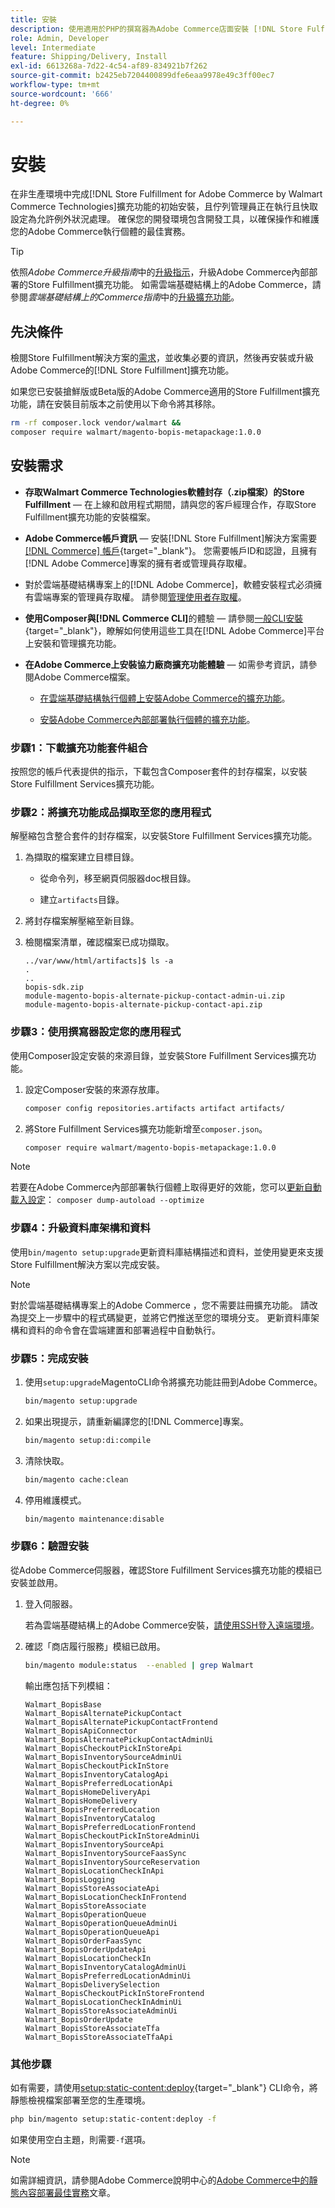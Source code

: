 ```yaml
---
title: 安裝
description: 使用適用於PHP的撰寫器為Adobe Commerce店面安裝 [!DNL Store Fulfillment solution] 。
role: Admin, Developer
level: Intermediate
feature: Shipping/Delivery, Install
exl-id: 6613268a-7d22-4c54-af89-834921b7f262
source-git-commit: b2425eb7204400899dfe6eaa9978e49c3ff00ec7
workflow-type: tm+mt
source-wordcount: '666'
ht-degree: 0%

---
```



# 安裝

在非生產環境中完成[!DNL Store Fulfillment for Adobe Commerce by Walmart Commerce Technologies]擴充功能的初始安裝，且佇列管理員正在執行且快取設定為允許例外狀況處理。 確保您的開發環境包含開發工具，以確保操作和維護您的Adobe Commerce執行個體的最佳實務。

>[!TIP]
>
>依照&#x200B;_Adobe Commerce升級指南_&#x200B;中的[升級指示](https://experienceleague.adobe.com/docs/commerce-operations/upgrade-guide/modules/upgrade.html)，升級Adobe Commerce內部部署的Store Fulfillment擴充功能。 如需雲端基礎結構上的Adobe Commerce，請參閱&#x200B;*雲端基礎結構上的Commerce指南*&#x200B;中的[升級擴充功能](https://experienceleague.adobe.com/docs/commerce-cloud-service/user-guide/configure-store/extensions.html#upgrade-an-extension)。

## 先決條件

檢閱Store Fulfillment解決方案的[需求](solution-requirements.md)，並收集必要的資訊，然後再安裝或升級Adobe Commerce的[!DNL Store Fulfillment]擴充功能。

如果您已安裝搶鮮版或Beta版的Adobe Commerce適用的Store Fulfillment擴充功能，請在安裝目前版本之前使用以下命令將其移除。

```bash
rm -rf composer.lock vendor/walmart &&
composer require walmart/magento-bopis-metapackage:1.0.0
```

## 安裝需求

- **存取Walmart Commerce Technologies軟體封存（.zip檔案）的Store Fulfillment** — 在上線和啟用程式期間，請與您的客戶經理合作，存取Store Fulfillment擴充功能的安裝檔案。

- **Adobe Commerce帳戶資訊** — 安裝[!DNL Store Fulfillment]解決方案需要[[!DNL Commerce] 帳戶](https://experienceleague.adobe.com/en/docs/commerce-admin/start/commerce-account/commerce-account-create){target="_blank"}。 您需要帳戶ID和認證，且擁有[!DNL Adobe Commerce]專案的擁有者或管理員存取權。

- 對於雲端基礎結構專案上的[!DNL Adobe Commerce]，軟體安裝程式必須擁有雲端專案的管理員存取權。 請參閱[管理使用者存取權](https://experienceleague.adobe.com/en/docs/commerce-cloud-service/user-guide/project/user-access)。

- **使用Composer與[!DNL Commerce CLI]**&#x200B;的體驗 — 請參閱[一般CLI安裝](https://experienceleague.adobe.com/en/docs/commerce-operations/installation-guide/tutorials/extensions){target="_blank"}，瞭解如何使用這些工具在[!DNL Adobe Commerce]平台上安裝和管理擴充功能。

- **在Adobe Commerce上安裝協力廠商擴充功能體驗** — 如需參考資訊，請參閱Adobe Commerce檔案。

   - [在雲端基礎結構執行個體上安裝Adobe Commerce的擴充功能](https://experienceleague.adobe.com/en/docs/commerce-cloud-service/user-guide/configure-store/extensions#install-an-extension)。

   - [安裝Adobe Commerce內部部署執行個體的擴充功能](https://experienceleague.adobe.com/en/docs/commerce-operations/installation-guide/tutorials/extensions)。

### 步驟1：下載擴充功能套件組合

按照您的帳戶代表提供的指示，下載包含Composer套件的封存檔案，以安裝Store Fulfillment Services擴充功能。

### 步驟2：將擴充功能成品擷取至您的應用程式

解壓縮包含整合套件的封存檔案，以安裝Store Fulfillment Services擴充功能。

1. 為擷取的檔案建立目標目錄。

   - 從命令列，移至網頁伺服器doc根目錄。

   - 建立`artifacts`目錄。

1. 將封存檔案解壓縮至新目錄。

1. 檢閱檔案清單，確認檔案已成功擷取。

   ```
   ../var/www/html/artifacts]$ ls -a
   .
   ..
   bopis-sdk.zip
   module-magento-bopis-alternate-pickup-contact-admin-ui.zip
   module-magento-bopis-alternate-pickup-contact-api.zip
   ```

### 步驟3：使用撰寫器設定您的應用程式

使用Composer設定安裝的來源目錄，並安裝Store Fulfillment Services擴充功能。

1. 設定Composer安裝的來源存放庫。

   ```bash
   composer config repositories.artifacts artifact artifacts/
   ```

1. 將Store Fulfillment Services擴充功能新增至`composer.json`。

   ```bash
   composer require walmart/magento-bopis-metapackage:1.0.0
   ```

>[!NOTE]
>
>若要在Adobe Commerce內部部署執行個體上取得更好的效能，您可以[更新自動載入設定](https://experienceleague.adobe.com/docs/commerce-operations/performance-best-practices/deployment-flow.html#update-the-autoloader)： `composer dump-autoload --optimize`

### 步驟4：升級資料庫架構和資料

使用`bin/magento setup:upgrade`更新資料庫結構描述和資料，並使用變更來支援Store Fulfillment解決方案以完成安裝。

>[!NOTE]
>
>對於雲端基礎結構專案上的Adobe Commerce ，您不需要註冊擴充功能。 請改為提交上一步驟中的程式碼變更，並將它們推送至您的環境分支。 更新資料庫架構和資料的命令會在雲端建置和部署過程中自動執行。

### 步驟5：完成安裝

1. 使用`setup:upgrade`MagentoCLI命令將擴充功能註冊到Adobe Commerce。

   ```bash
   bin/magento setup:upgrade
   ```

1. 如果出現提示，請重新編譯您的[!DNL Commerce]專案。

   ```bash
   bin/magento setup:di:compile
   ```

1. 清除快取。

   ```bash
   bin/magento cache:clean
   ```

1. 停用維護模式。

   ```bash
   bin/magento maintenance:disable
   ```

### 步驟6：驗證安裝

從Adobe Commerce伺服器，確認Store Fulfillment Services擴充功能的模組已安裝並啟用。

1. 登入伺服器。

   若為雲端基礎結構上的Adobe Commerce安裝，[請使用SSH登入遠端環境](https://experienceleague.adobe.com/en/docs/commerce-cloud-service/user-guide/develop/secure-connections#ssh)。

1. 確認「商店履行服務」模組已啟用。

   ```bash
   bin/magento module:status  --enabled | grep Walmart
   ```

   輸出應包括下列模組：

   ```
   Walmart_BopisBase
   Walmart_BopisAlternatePickupContact
   Walmart_BopisAlternatePickupContactFrontend
   Walmart_BopisApiConnector
   Walmart_BopisAlternatePickupContactAdminUi
   Walmart_BopisCheckoutPickInStoreApi
   Walmart_BopisInventorySourceAdminUi
   Walmart_BopisCheckoutPickInStore
   Walmart_BopisInventoryCatalogApi
   Walmart_BopisPreferredLocationApi
   Walmart_BopisHomeDeliveryApi
   Walmart_BopisHomeDelivery
   Walmart_BopisPreferredLocation
   Walmart_BopisInventoryCatalog
   Walmart_BopisPreferredLocationFrontend
   Walmart_BopisCheckoutPickInStoreAdminUi
   Walmart_BopisInventorySourceApi
   Walmart_BopisInventorySourceFaasSync
   Walmart_BopisInventorySourceReservation
   Walmart_BopisLocationCheckInApi
   Walmart_BopisLogging
   Walmart_BopisStoreAssociateApi
   Walmart_BopisLocationCheckInFrontend
   Walmart_BopisStoreAssociate
   Walmart_BopisOperationQueue
   Walmart_BopisOperationQueueAdminUi
   Walmart_BopisOperationQueueApi
   Walmart_BopisOrderFaasSync
   Walmart_BopisOrderUpdateApi
   Walmart_BopisLocationCheckIn
   Walmart_BopisInventoryCatalogAdminUi
   Walmart_BopisPreferredLocationAdminUi
   Walmart_BopisDeliverySelection
   Walmart_BopisCheckoutPickInStoreFrontend
   Walmart_BopisLocationCheckInAdminUi
   Walmart_BopisStoreAssociateAdminUi
   Walmart_BopisOrderUpdate
   Walmart_BopisStoreAssociateTfa
   Walmart_BopisStoreAssociateTfaApi
   ```

### 其他步驟

如有需要，請使用[setup:static-content:deploy](https://experienceleague.adobe.com/en/docs/commerce-operations/tools/cli-reference/commerce-on-premises){target="_blank"} CLI命令，將靜態檢視檔案部署至您的生產環境。

```bash
php bin/magento setup:static-content:deploy -f
```

如果使用空白主題，則需要`-f`選項。

>[!NOTE]
>
>如需詳細資訊，請參閱Adobe Commerce說明中心的[Adobe Commerce中的靜態內容部署最佳實務](https://experienceleague.adobe.com/docs/commerce-operations/implementation-playbook/best-practices/development/static-content-deployment.html)文章。


